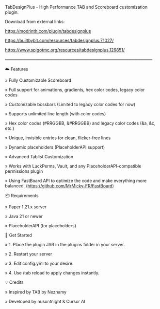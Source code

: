 
TabDesignPlus - High Performance TAB and Scoreboard customization plugin.

Download from external links: 

https://modrinth.com/plugin/tabdesignplus

https://builtbybit.com/resources/tabdesignplus.71027/

https://www.spigotmc.org/resources/tabdesignplus.126851/

═════════════════════════════════════════════════

☁️ Features

» Fully Customizable Scoreboard

» Full support for animations, gradients, hex color codes, legacy color codes

» Customizable bossbars (Limited to legacy color codes for now)

» Supports unlimited line length (with color codes)

» Hex color codes (#RRGGBB, &#RRGGBB) and legacy color codes (&a, &c, etc.)

» Unique, invisible entries for clean, flicker-free lines

» Dynamic placeholders (PlaceholderAPI support)

» Advanced Tablist Customization

» Works with LuckPerms, Vault, and any PlaceholderAPI-compatible permissions plugin

» Using FastBoard API to optimize the code and make everything more balanced. (https://github.com/MrMicky-FR/FastBoard)

📦 Requirements

» Paper 1.21.x server

» Java 21 or newer

» PlaceholderAPI (for placeholders)

🚀 Get Started

» 1. Place the plugin JAR in the plugins folder in your server.

» 2. Restart your server

» 3. Edit config.yml to your desire.

» 4. Use /tab reload to apply changes instantly.

💡 Credits

» Inspired by TAB by Neznamy

» Developed by nusuntnight & Cursor AI
